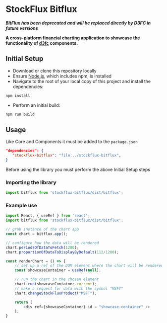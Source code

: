 # StockFlux Bitflux

***BitFlux has been deprecated and will be replaced directly by D3FC in future versions***

**A cross-platform financial charting application to showcase the functionality of [d3fc](https://d3fc.io) components.**


## Initial Setup

- Download or clone this repository locally
- Ensure [Node.js](https://nodejs.org/), which includes npm, is installed
- Navigate to the root of your local copy of this project and install the dependencies:

```bash
npm install
```

- Perform an initial build:

```bash
npm run build
```

## Usage

Like Core and Components it must be added to the `package.json`

 ```json
"dependencies": {
    "stockflux-bitflux": "file:../stockflux-bitflux",
}
```

Before using the library you must perform the above Initial Setup steps

### Importing the library

```javascript
import bitflux from 'stockflux-bitflux/dist/bitflux';
```

### Example use

```javascript
import React, { useRef } from 'react';
import bitflux from 'stockflux-bitflux/dist/bitflux';

// grab instance of the chart app
const chart = bitflux.app();

// configure how the data will be rendered
chart.periodsOfDataToFetch(1200);
chart.proportionOfDataToDisplayByDefault(112/1200);

const renderChart = () => {
    // set up a ref of the DOM element where the chart will be rendered
    const showcaseContainer = useRef(null);

    // run the chart in the chosen element
    chart.run(showcaseContainer.current);
    // make a request for data with the symbol "MSFT"
    chart.changeStockFluxProduct("MSFT");

    return (
        <div ref={showcaseContainer} id = "showcase-container" />
    );
}
```
